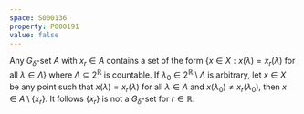 ```yaml
---
space: S000136
property: P000191
value: false
---
```


Any $G_\delta$-set $A$ with $x_r\in A$ contains a set of the form $\{x\in X : x(\lambda) = x_r(\lambda)\text{ for all } \lambda\in \Lambda\}$ where $\Lambda\subseteq 2^\mathbb{R}$ is countable. If $\lambda_0\in 2^{\mathbb{R}}\setminus \Lambda$ is arbitrary, let $x\in X$ be any point such that $x(\lambda) = x_r(\lambda)$ for all $\lambda\in \Lambda$ and $x(\lambda_0)\neq x_r(\lambda_0)$, then $x\in A\setminus \{x_r\}$. It follows $\{x_r\}$ is not a $G_\delta$-set for $r\in\mathbb{R}$.
